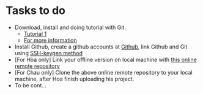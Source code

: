 # Tasks to do
* Download, install and doing tutorial with Git. 
  * [Tutorial 1](https://learnxinyminutes.com/docs/git/)
  * [For more information](https://git-scm.com/book/en/v2/Getting-Started-Git-Basics)
* Install Github, create a github accounts at [Github](github.com), link Github and Git using [SSH-keygen method](https://help.github.com/articles/generating-an-ssh-key/)
* [For Hòa only] Link your offline version on local machine with [this online remote repository](https://github.com/fluteguitar/zalo-data-visualization/)
* [For Chau only] Clone the above online remote repository to your local machine, after Hoa finish uploading his project.
* To be cont...

